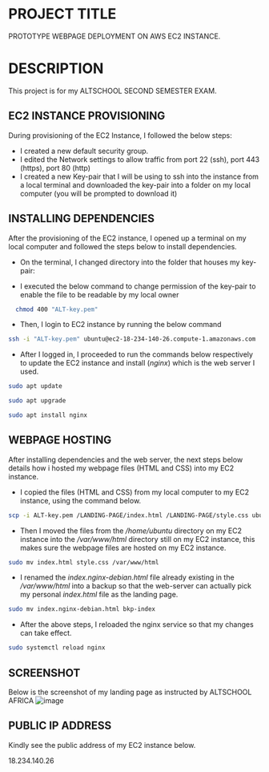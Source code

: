 
# PROJECT TITLE

PROTOTYPE WEBPAGE DEPLOYMENT ON AWS EC2 INSTANCE.

# DESCRIPTION

This project is for my ALTSCHOOL SECOND SEMESTER EXAM.


## EC2 INSTANCE PROVISIONING

During provisioning of the EC2 Instance, I followed the below steps:
 
- I created a new default security group.
- I edited the Network settings to allow traffic from port 22 (ssh), port 443 (https), port 80 (http)
- I created a new Key-pair that I will be using to ssh into the instance from a local terminal and downloaded the key-pair into a folder on my local computer (you will be prompted to download it)




## INSTALLING DEPENDENCIES

After the provisioning of the EC2 instance, I opened up a terminal on my local computer and followed the steps below to install dependencies.

- On the terminal, I changed directory into the folder that houses my key-pair:

- I executed the below command to change permission of the key-pair to enable the file to be readable by my local owner

```bash
  chmod 400 "ALT-key.pem"
  ```

- Then, I login to EC2 instance by running the below command


```bash
ssh -i "ALT-key.pem" ubuntu@ec2-18-234-140-26.compute-1.amazonaws.com
```
- After I logged in, I proceeded to run the commands below respectively to update the EC2 instance and install (*nginx*) which is the web server I used.

```bash
sudo apt update

sudo apt upgrade

sudo apt install nginx
```

## WEBPAGE HOSTING

After installing dependencies and the web server, the next steps below details how i hosted my webpage files (HTML and CSS) into my EC2 instance.

- I copied the files (HTML and CSS) from my local computer to my EC2 instance, using the command below.

``` bash
scp -i ALT-key.pem /LANDING-PAGE/index.html /LANDING-PAGE/style.css ubuntu@ec2-18-234-140-26.compute-1.amazonaws.com:/home/ubuntu
```

- Then I moved the files from the */home/ubuntu* directory on my EC2 instance into the */var/www/html* directory still on my EC2 instance, this makes sure the webpage files are hosted on my EC2 instance.

``` bash
sudo mv index.html style.css /var/www/html
```

- I renamed the *index.nginx-debian.html* file already existing in the */var/www/html* into a backup so that the web-server can actually pick my personal *index.html* file as the landing page.

```bash
sudo mv index.nginx-debian.html bkp-index
```

- After the above steps, I reloaded the nginx service so that my changes can take effect.

```bash
sudo systemctl reload nginx
```
## SCREENSHOT

Below is the screenshot of my landing page as instructed by ALTSCHOOL AFRICA
![image](https://github.com/user-attachments/assets/b28551b1-e5f1-4896-aa4c-f3d7a8c920f1)



## PUBLIC IP ADDRESS

Kindly see the public address of my EC2 instance below.

18.234.140.26
